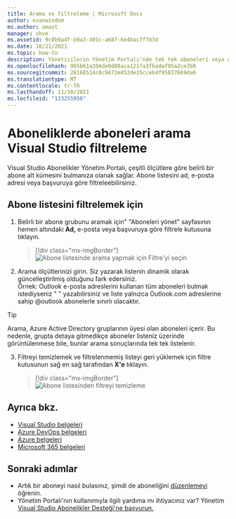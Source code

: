```yaml
---
title: Arama ve filtreleme | Microsoft Docs
author: evanwindom
ms.author: amast
manager: shve
ms.assetid: 9c0b9a4f-b9a3-491c-a68f-6e4bac7f7b3d
ms.date: 10/21/2021
ms.topic: how-to
description: Yöneticilerin Yönetim Portalı'nde tek tek aboneleri veya grupları nasıl bularak bulunalarını öğrenin.
ms.openlocfilehash: 965b61a394de0d88aca121fa3fbadaf95a2ce3b0
ms.sourcegitcommit: 28168514c0c9472e852de35cceb4f95837669da6
ms.translationtype: MT
ms.contentlocale: tr-TR
ms.lasthandoff: 11/30/2021
ms.locfileid: "133255950"
---
```

# <a name="search-and-filter-subscribers-in-visual-studio-subscriptions"></a>Aboneliklerde aboneleri arama Visual Studio filtreleme
Visual Studio Abonelikler Yönetim Portalı, çeşitli ölçütlere göre belirli bir abone alt kümesini bulmanıza olanak sağlar. Abone listesini ad, e-posta adresi veya başvuruya göre filtreleebilirsiniz.

## <a name="to-filter-the-subscriber-list"></a>Abone listesini filtrelemek için
1. Belirli bir abone grubunu aramak için" "Aboneleri yönet" sayfasının hemen altındaki **Ad,** e-posta veya başvuruya göre filtrele kutusuna tıklayın.
   > [!div class="mx-imgBorder"]
   > ![Abone listesinde arama yapmak için Filtre'yi seçin](_img/search-filter/filter-list.png "Görüntülenen abonelikleri sınırlama ölçütlerini girmek için 'filtre' kutusuna tıklayın.")

2. Arama ölçütlerinizi girin.  Siz yazarak listenin dinamik olarak güncelleştirilmiş olduğunu fark edersiniz.  
Örnek: Outlook e-posta adreslerini kullanan tüm aboneleri bulmak istediyseniz " " yazabilirsiniz ve liste yalnızca Outlook.com adreslerine sahip @outlook abonelerle sınırlı olacaktır.  

> [!TIP]
> Arama, Azure Active Directory gruplarının üyesi olan aboneleri içerir. Bu nedenle, grupta detaya gitmedikçe aboneler listeniz üzerinde görüntülenmese bile, bunlar arama sonuçlarında tek tek listelenir.  

3. Filtreyi temizlemek ve filtrelenmemiş listeyi geri yüklemek için filtre kutusunun sağ en sağ tarafından **X'e** tıklayın. 
   > [!div class="mx-imgBorder"]
   > ![Abone listesinden filtreyi temizleme](_img/search-filter/clear-filter.png "Ölçütleri temizlemek ve atanan aboneliklerinizi görüntülemeye devam etmek için filtre kutusunun sağ tarafından büyük 'X'e tıklayın.")

## <a name="see-also"></a>Ayrıca bkz.
- [Visual Studio belgeleri](/visualstudio/)
- [Azure DevOps belgeleri](/azure/devops/)
- [Azure belgeleri](/azure/)
- [Microsoft 365 belgeleri](/microsoft-365/)

## <a name="next-steps"></a>Sonraki adımlar
- Artık bir aboneyi nasıl bulasınız, şimdi de aboneliğini [düzenlemeyi](edit-license.md) öğrenin.
- Yönetim Portalı'nın kullanımıyla ilgili yardıma mı ihtiyacınız var?  Yönetim [Visual Studio Abonelikler Desteği'ne başvurun.](https://aka.ms/vsadminhelp)
